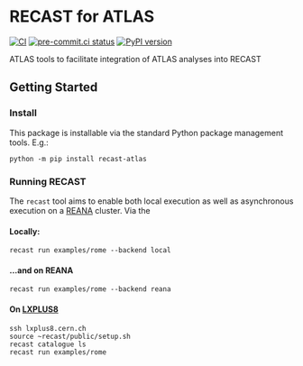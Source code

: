 # RECAST for ATLAS

[![CI](https://github.com/recast-hep/recast-atlas/actions/workflows/ci.yml/badge.svg)](https://github.com/recast-hep/recast-atlas/actions/workflows/ci.yml?query=branch%3Amain)
[![pre-commit.ci status](https://results.pre-commit.ci/badge/github/recast-hep/recast-atlas/main.svg)](https://results.pre-commit.ci/latest/github/recast-hep/recast-atlas/main)
[![PyPI version](https://badge.fury.io/py/recast-atlas.svg)](https://badge.fury.io/py/recast-atlas)

ATLAS tools to facilitate integration of ATLAS analyses into RECAST

## Getting Started

### Install

This package is installable via the standard Python package management tools. E.g.:

```
python -m pip install recast-atlas
```

### Running RECAST

The `recast` tool aims to enable both local execution as well as asynchronous execution on a [REANA](http://reana.io) cluster. Via the

#### Locally:

```
recast run examples/rome --backend local
```

#### ...and on REANA

```
recast run examples/rome --backend reana
```

#### On [LXPLUS8](https://clouddocs.web.cern.ch/clients/lxplus.html)

```console
ssh lxplus8.cern.ch
source ~recast/public/setup.sh
recast catalogue ls
recast run examples/rome
```
